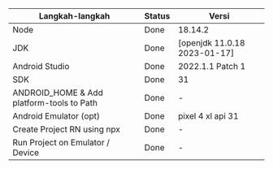 | Langkah-langkah                           | Status | Versi                          |
| ----------------------------------------- | ------ | ----------------------------   |
| Node                                      | Done   | 18.14.2                        |
| JDK                                       | Done   | [openjdk 11.0.18 2023-01-17]   |
| Android Studio                            | Done   | 2022.1.1 Patch 1               |
| SDK                                       | Done   | 31                             |
| ANDROID_HOME & Add platform-tools to Path | Done   | -                              |
| Android Emulator (opt)                    | Done   | pixel 4 xl api 31              |
| Create Project RN using npx               | Done   | -                              |
| Run Project on Emulator / Device          | Done   | -                              |
